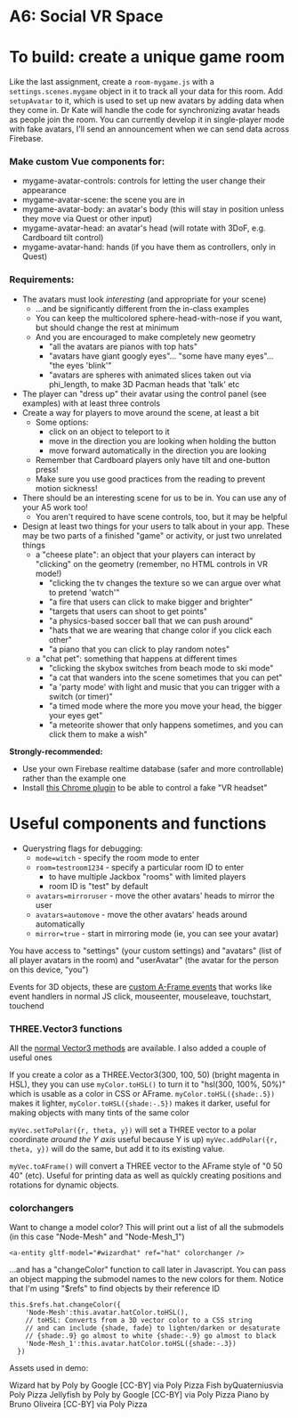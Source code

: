 
# A6: Social VR Space

# To build: create a unique game room

Like the last assignment, create a `room-mygame.js` with a `settings.scenes.mygame` object in it to track all your data for this room.  Add `setupAvatar` to it, which is used to set up new avatars by adding data when they come in.
Dr Kate will handle the code for synchronizing avatar heads as people join the room. You can currently develop it in single-player mode with fake avatars, I'll send an announcement when we can send data across Firebase.
   
### Make custom Vue components for:

* mygame-avatar-controls: controls for letting the user change their appearance
* mygame-avatar-scene: the scene you are in
* mygame-avatar-body: an avatar's body (this will stay in position unless they move via Quest or other input)
* mygame-avatar-head: an avatar's head (will rotate with 3DoF, e.g. Cardboard tilt control)
* mygame-avatar-hand: hands (if you have them as controllers, only in Quest)

### Requirements: 

* The avatars must look *interesting* (and appropriate for your scene) 
  * ...and be significantly different from the in-class examples
  * You can keep the multicolored sphere-head-with-nose if you want, but should change the rest at minimum
  * And you are encouraged to make completely new geometry 
    * "all the avatars are pianos with top hats" 
    * "avatars have giant googly eyes"... "some have many eyes"... "the eyes 'blink'"
    * "avatars are spheres with animated slices taken out via phi_length, to make 3D Pacman heads that 'talk' etc
* The player can "dress up" their avatar using the control panel (see examples) with at least three controls
* Create a way for players to move around the scene, at least a bit 
  * Some options: 
    * click on an object to teleport to it
    * move in the direction you are looking when holding the button
    * move forward automatically in the direction you are looking
  * Remember that Cardboard players only have tilt and one-button press!
  * Make sure you use good practices from the reading to prevent motion sickness!
* There should be an interesting scene for us to be in. You can use any of your A5 work too!
  * You aren't required to have scene controls, too, but it may be helpful
* Design at least two things for your users to talk about in your app.  These may be two parts of a finished "game" or activity, or just two unrelated things
  * a "cheese plate": an object that your players can interact by "clicking" on the geometry (remember, no HTML controls in VR mode!)
    * "clicking the tv changes the texture so we can argue over what to pretend 'watch'"
    * "a fire that users can click to make bigger and brighter"
    * "targets that users can shoot to get points"
    * "a physics-based soccer ball that we can push around"
    * "hats that we are wearing that change color if you click each other"
    * "a piano that you can click to play random notes"
  * a "chat pet": something that happens at different times
    * "clicking the skybox switches from beach mode to ski mode"
    * "a cat that wanders into the scene sometimes that you can pet"
    * "a 'party mode' with light and music that you can trigger with a switch (or timer)"
    * "a timed mode where the more you move your head, the bigger your eyes get"
    * "a meteorite shower that only happens sometimes, and you can click them to make a wish"

**Strongly-recommended:** 

* Use your own Firebase realtime database (safer and more controllable) rather than the example one
* Install [this Chrome plugin](https://chrome.google.com/webstore/detail/webxr-api-emulator/mjddjgeghkdijejnciaefnkjmkafnnje
) to be able to control a fake "VR headset"


# Useful components and functions

* Querystring flags for debugging:
  * `mode=witch` - specify the room mode to enter
  * `room=testroom1234` - specify a particular room ID to enter
    * to have multiple Jackbox "rooms" with limited players
    * room ID is "test" by default
  * `avatars=mirroruser`  - move the other avatars' heads to mirror the user
  * `avatars=automove` - move the other avatars' heads around automatically
  * `mirror=true` - start in mirroring mode (ie, you can see your avatar)

You have access to "settings" (your custom settings) and "avatars" (list of all player avatars in the room) and "userAvatar" (the avatar for the person on this device, "you")

Events for 3D objects, these are [custom A-Frame events](https://aframe.io/docs/1.4.0/introduction/interactions-and-controllers.html) that works like event handlers in normal JS
click, mouseenter, mouseleave, touchstart, touchend

### THREE.Vector3 functions
All the [normal Vector3 methods](https://threejs.org/docs/#api/en/math/Vector3) are available. I also added a couple of useful ones

If you create a color as a THREE.Vector3(300, 100, 50) (bright magenta in HSL), they you can use `myColor.toHSL()` to turn it to "hsl(300, 100%, 50%)" which is usable as a color in CSS or AFrame. `myColor.toHSL({shade:.5})` makes it lighter, `myColor.toHSL({shade:-.5})` makes it darker, useful for making objects with many tints of the same color

`myVec.setToPolar({r, theta, y})` will set a THREE vector to a polar coordinate *around the Y axis* useful because Y is up) `myVec.addPolar({r, theta, y})` will do the same, but add it to its existing value.


`myVec.toAFrame()` will convert a THREE vector to the AFrame style of "0 50 40" (etc).  Useful for printing data as well as quickly creating positions and rotations for dynamic objects.


### colorchangers

Want to change a model color? This will print out a list of all the submodels (in this case "Node-Mesh" and "Node-Mesh_1") 

`<a-entity gltf-model="#wizardhat" ref="hat" colorchanger />`
        
...and has a "changeColor" function to call later in Javascript. You can pass an object mapping the submodel names to the new colors for them.  Notice that I'm using "$refs" to find objects by their reference ID       
```
this.$refs.hat.changeColor({
    'Node-Mesh':this.avatar.hatColor.toHSL(),  
    // toHSL: Converts from a 3D vector color to a CSS string
    // and can include {shade, fade} to lighten/darken or desaturate
    // {shade:.9} go almost to white {shade:-.9} go almost to black
    'Node-Mesh_1':this.avatar.hatColor.toHSL({shade:-.3})
  })
```


Assets used in demo:

Wizard hat by Poly by Google [CC-BY] via Poly Pizza
Fish byQuaterniusvia Poly Pizza
Jellyfish by Poly by Google [CC-BY] via Poly Pizza
Piano by Bruno Oliveira [CC-BY] via Poly Pizza
